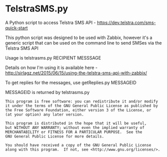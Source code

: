 # TelstraSMS.py
A Python script to access Telstra SMS API - https://dev.telstra.com/sms-quick-start

This python script was designed to be used with Zabbix, however it's a generic script that can be used on the command line to send SMSes via the Telstra SMS API

Usage is telstrasms.py RECIPIENT MESSSAGE

Details on how I'm using it is available here - http://sirlagz.net/2015/06/15/using-the-telstra-sms-api-with-zabbix/

To get replies for the messages, use getReplies.py MESSAGEID

MESSAGEID is returned by telstrasms.py

    This program is free software: you can redistribute it and/or modify
    it under the terms of the GNU General Public License as published by
    the Free Software Foundation, either version 3 of the License, or
    (at your option) any later version.

    This program is distributed in the hope that it will be useful,
    but WITHOUT ANY WARRANTY; without even the implied warranty of
    MERCHANTABILITY or FITNESS FOR A PARTICULAR PURPOSE.  See the
    GNU General Public License for more details.

    You should have received a copy of the GNU General Public License
    along with this program.  If not, see <http://www.gnu.org/licenses/>.

